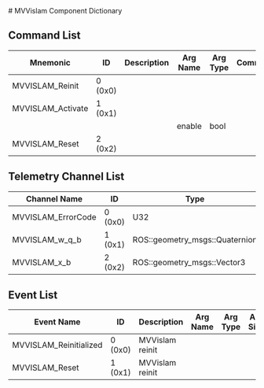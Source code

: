 <title>MVVislam Component Dictionary</title>
# MVVislam Component Dictionary


## Command List

|Mnemonic|ID|Description|Arg Name|Arg Type|Comment
|---|---|---|---|---|---|
|MVVISLAM_Reinit|0 (0x0)|| | |
|MVVISLAM_Activate|1 (0x1)|| | |
| | | |enable|bool||
|MVVISLAM_Reset|2 (0x2)|| | |

## Telemetry Channel List

|Channel Name|ID|Type|Description|
|---|---|---|---|
|MVVISLAM_ErrorCode|0 (0x0)|U32|MVVislam error code|
|MVVISLAM_w_q_b|1 (0x1)|ROS::geometry_msgs::Quaternion|MVVislam orientation|
|MVVISLAM_x_b|2 (0x2)|ROS::geometry_msgs::Vector3|MVVislam translation|

## Event List

|Event Name|ID|Description|Arg Name|Arg Type|Arg Size|Description
|---|---|---|---|---|---|---|
|MVVISLAM_Reinitialized|0 (0x0)|MVVislam reinit| | | | |
|MVVISLAM_Reset|1 (0x1)|MVVislam reinit| | | | |
